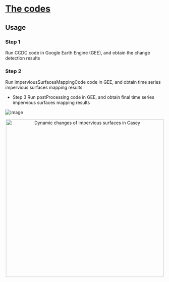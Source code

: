 
# [The codes](https://github.com/LingySun/imperviousSurfaceMapping/tree/main/codes)
## Usage
### Step 1
Run CCDC code in Google Earth Engine (GEE), and obtain the change detection results
### Step 2
Run imperviousSurfacesMappingCode code in GEE, and obtain time series impervious surfaces mapping results
* Step 3
Run postProcessing code in GEE, and obtain final time series impervious surfaces mapping results



![image](https://raw.githubusercontent.com/LingySun/imperviousSurfaceMapping/master/Impervious_Surface_Dynamic_Changes/Casey.gif)
<p align="center">
  <img src="https://raw.githubusercontent.com/LingySun/imperviousSurfaceMapping/master/Impervious_Surface_Dynamic_Changes/Casey.gif" width="500px" alt="Dynamic changes of impervious surfaces in Casey"/>
</p>
